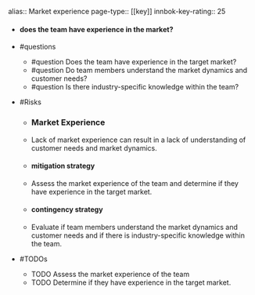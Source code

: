 alias:: Market experience
page-type:: [[key]]
innbok-key-rating:: 25
- #### does the team have experience in the market?
- #questions
  - #question Does the team have experience in the target market?
  - #question Do team members understand the market dynamics and customer needs?
  - #question Is there industry-specific knowledge within the team?
- #Risks

  - ### Market Experience
  - Lack of market experience can result in a lack of understanding of customer needs and market dynamics.
  - #### mitigation strategy
  - Assess the market experience of the team and determine if they have experience in the target market.
  - #### contingency strategy
  - Evaluate if team members understand the market dynamics and customer needs and if there is industry-specific knowledge within the team.
- #TODOs
  - TODO Assess the market experience of the team
  - TODO  Determine if they have experience in the target market.


